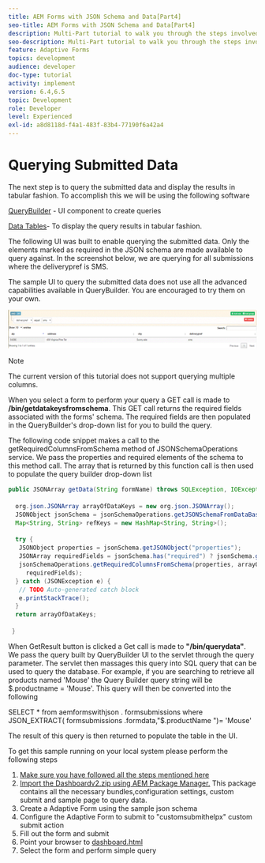 ```yaml
---
title: AEM Forms with JSON Schema and Data[Part4]
seo-title: AEM Forms with JSON Schema and Data[Part4]
description: Multi-Part tutorial to walk you through the steps involved in creating Adaptive Form with JSON schema and querying the submitted data.
seo-description: Multi-Part tutorial to walk you through the steps involved in creating Adaptive Form with JSON schema and querying the submitted data.
feature: Adaptive Forms
topics: development
audience: developer
doc-type: tutorial
activity: implement
version: 6.4,6.5
topic: Development
role: Developer
level: Experienced
exl-id: a8d8118d-f4a1-483f-83b4-77190f6a42a4
---
```

# Querying Submitted Data


The next step is to query the submitted data and display the results in tabular fashion. To accomplish this we will be using the following software

[QueryBuilder](https://querybuilder.js.org/) - UI component to create queries

[Data Tables](https://datatables.net/)- To display the query results in tabular fashion.

The following UI was built to enable querying the submitted data. Only the elements marked as required in the JSON schema are made available to query against. In the screenshot below, we are querying for all submissions where the deliverypref is SMS.

The sample UI to query the submitted data does not use all the advanced capabilities available in QueryBuilder. You are encouraged to try them on your own.

![querybuilder](assets/querybuilderui.gif)

>[!NOTE]
>
>The current version of this tutorial does not support querying multiple columns.

When you select a form to perform your query a GET call is made to **/bin/getdatakeysfromschema**. This GET call returns the required fields associated with the forms' schema. The required fields are then populated in the QueryBuilder's drop-down list for you to build the query.

The following code snippet makes a call to the getRequiredColumnsFromSchema method of JSONSchemaOperations service. We pass the properties and required elements of the schema to this method call. The array that is returned by this function call is then used to populate the query builder drop-down list

```java
public JSONArray getData(String formName) throws SQLException, IOException {

  org.json.JSONArray arrayOfDataKeys = new org.json.JSONArray();
  JSONObject jsonSchema = jsonSchemaOperations.getJSONSchemaFromDataBase(formName);
  Map<String, String> refKeys = new HashMap<String, String>();

  try {
   JSONObject properties = jsonSchema.getJSONObject("properties");
   JSONArray requiredFields = jsonSchema.has("required") ? jsonSchema.getJSONArray("required") : null;
   jsonSchemaOperations.getRequiredColumnsFromSchema(properties, arrayOfDataKeys, "", jsonSchema, refKeys,
     requiredFields);
  } catch (JSONException e) {
   // TODO Auto-generated catch block
   e.printStackTrace();
  }
  return arrayOfDataKeys;

 }
```

When GetResult button is clicked a Get call is made to **"/bin/querydata"**. We pass the query built by QueryBuilder UI to the servlet through the query parameter. The servlet then massages this query into SQL query that can be used to query the database. For example, if you are searching to retrieve all products named 'Mouse' the Query Builder query string will be $.productname = 'Mouse'. This query will then be converted into the following

SELECT &#42; from  aemformswithjson .  formsubmissions  where JSON_EXTRACT(  formsubmissions .formdata,"$.productName ")= 'Mouse'

The result of this query is then returned to populate the table in the UI.

To get this sample running on your local system please perform the following steps

1. [Make sure you have followed all the steps mentioned here](part2.md) 
1. [Import the Dashboardv2.zip using AEM Package Manager.](assets/dashboardv2.zip) This package contains all the necessary bundles,configuration settings, custom submit and sample page to query data.
1. Create a Adaptive Form using the sample json schema
1. Configure the Adaptive Form to submit to "customsubmithelpx" custom submit action
1. Fill out the form and submit
1. Point your browser to [dashboard.html](http://localhost:4502/content/AemForms/dashboard.html)
1. Select the form and perform simple query

